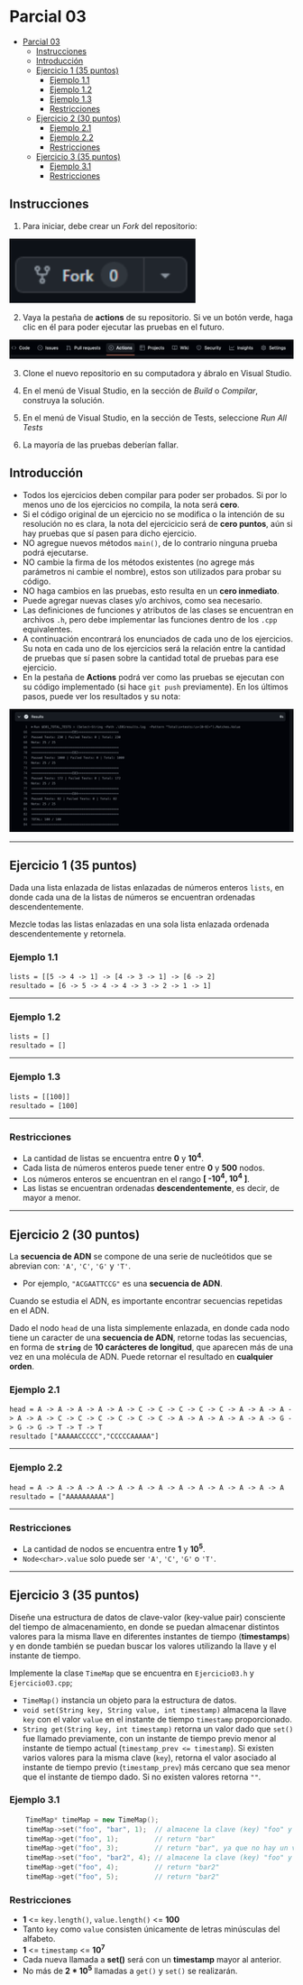# Parcial 03

- [Parcial 03](#parcial-03)
  - [Instrucciones](#instrucciones)
  - [Introducción](#introducción)
  - [Ejercicio 1 (35 puntos)](#ejercicio-1-35-puntos)
    - [Ejemplo 1.1](#ejemplo-11)
    - [Ejemplo 1.2](#ejemplo-12)
    - [Ejemplo 1.3](#ejemplo-13)
    - [Restricciones](#restricciones)
  - [Ejercicio 2 (30 puntos)](#ejercicio-2-30-puntos)
    - [Ejemplo 2.1](#ejemplo-21)
    - [Ejemplo 2.2](#ejemplo-22)
    - [Restricciones](#restricciones-1)
  - [Ejercicio 3 (35 puntos)](#ejercicio-3-35-puntos)
    - [Ejemplo 3.1](#ejemplo-31)
    - [Restricciones](#restricciones-2)

## Instrucciones

1. Para iniciar, debe crear un *Fork* del repositorio:

![fork button](images/fork.png)

2. Vaya la pestaña de **actions** de su repositorio. Si ve un botón verde, haga clic en él para poder ejecutar las pruebas en el futuro.

![actions tab](images/actions.png)

3. Clone el nuevo repositorio en su computadora y ábralo en Visual Studio.

4. En el menú de Visual Studio, en la sección de *Build* o *Compilar*, construya la solución.

5. En el menú de Visual Studio, en la sección de Tests, seleccione *Run All Tests*

6. La mayoría de las pruebas deberían fallar.

## Introducción

- Todos los ejercicios deben compilar para poder ser probados. Si por lo menos uno de los ejercicios no compila, la nota será **cero**.
- Si el código original de un ejercicio no se modifica o la intención de su resolución no es clara, la nota del ejercicicio será de **cero puntos**, aún si hay pruebas que sí pasen para dicho ejercicio.
- NO agregue nuevos métodos `main()`, de lo contrario ninguna prueba podrá ejecutarse.
- NO cambie la firma de los métodos existentes (no agrege más parámetros ni cambie el nombre), estos son utilizados para probar su código.
- NO haga cambios en las pruebas, esto resulta en un **cero inmediato**.
- Puede agregar nuevas clases y/o archivos, como sea necesario.
- Las definiciones de funciones y atributos de las clases se encuentran en archivos `.h`, pero debe implementar las funciones dentro de los `.cpp` equivalentes.
- A continuación encontrará los enunciados de cada uno de los ejercicios. Su nota en cada uno de los ejercicios será la relación entre la cantidad de pruebas que sí pasen sobre la cantidad total de pruebas para ese ejercicio.
- En la pestaña de **Actions** podrá ver como las pruebas se ejecutan con su código implementado (si hace `git push` previamente). En los últimos pasos, puede ver los resultados y su nota:

![results step](images/results.png)
___

## Ejercicio 1 (35 puntos)

Dada una lista enlazada de listas enlazadas de números enteros `lists`, en donde cada una de la listas de números se encuentran ordenadas descendentemente.

Mezcle todas las listas enlazadas en una sola lista enlazada ordenada descendentemente y retornela.

### Ejemplo 1.1

    lists = [[5 -> 4 -> 1] -> [4 -> 3 -> 1] -> [6 -> 2]
    resultado = [6 -> 5 -> 4 -> 4 -> 3 -> 2 -> 1 -> 1]
___

### Ejemplo 1.2

    lists = []
    resultado = []
___

### Ejemplo 1.3

    lists = [[100]]
    resultado = [100]
___

### Restricciones

- La cantidad de listas se encuentra entre **0** y **10<sup>4</sup>**.
- Cada lista de números enteros puede tener entre **0** y **500** nodos.
- Los números enteros se encuentran en el rango **[ -10<sup>4</sup>, 10<sup>4</sup> ]**.
- Las listas se encuentran ordenadas **descendentemente**, es decir, de mayor a menor.

___

## Ejercicio 2 (30 puntos)

La **secuencia de ADN** se compone de una serie de nucleótidos que se abrevian con: `'A'`, `'C'`, `'G'` y `'T'`.

- Por ejemplo, `"ACGAATTCCG"` es una **secuencia de ADN**.

Cuando se estudia el ADN, es importante encontrar secuencias repetidas en el ADN.

Dado el nodo `head` de una lista simplemente enlazada, en donde cada nodo tiene un caracter de una **secuencia de ADN**, retorne todas las secuencias, en forma de **`string`** de **10 carácteres de longitud**, que aparecen más de una vez en una molécula de ADN. Puede retornar el resultado en **cualquier orden**.

### Ejemplo 2.1

    head = A -> A -> A -> A -> A -> C -> C -> C -> C -> C -> A -> A -> A -> A -> A -> C -> C -> C -> C -> C -> C -> A -> A -> A -> A -> A -> G -> G -> G -> T -> T -> T
    resultado ["AAAAACCCCC","CCCCCAAAAA"]

___

### Ejemplo 2.2

    head = A -> A -> A -> A -> A -> A -> A -> A -> A -> A -> A -> A -> A
    resultado = ["AAAAAAAAAA"]

___

### Restricciones

- La cantidad de nodos se encuentra entre **1** y **10<sup>5</sup>**.
- `Node<char>.value` solo puede ser `'A'`, `'C'`, `'G'` o `'T'`.

___

## Ejercicio 3 (35 puntos)

Diseñe una estructura de datos de clave-valor (key-value pair) consciente del tiempo de almacenamiento, en donde se puedan almacenar distintos valores para la misma llave en diferentes instantes de tiempo (**timestamps**) y en donde también se puedan buscar los valores utilizando la llave y el instante de tiempo.

Implemente la clase `TimeMap` que se encuentra en `Ejercicio03.h` y `Ejercicio03.cpp`;

- `TimeMap()` instancia un objeto para la estructura de datos.
- `void set(String key, String value, int timestamp)` almacena la llave `key` con el valor `value` en el instante de tiempo `timestamp` proporcionado.
- `String get(String key, int timestamp)` retorna un valor dado que `set()` fue llamado previamente, con un instante de tiempo previo menor al instante de tiempo actual (`timestamp_prev <= timestamp`). Si existen varios valores para la misma clave (`key`), retorna el valor asociado al instante de tiempo previo (`timestamp_prev`) más cercano que sea menor que el instante de tiempo dado. Si no existen valores retorna `""`.

### Ejemplo 3.1

```c++
    TimeMap* timeMap = new TimeMap();
    timeMap->set("foo", "bar", 1);  // almacene la clave (key) "foo" y el valor (value) "bar" con el instante de tiempo (timestamp = 1).
    timeMap->get("foo", 1);         // return "bar"
    timeMap->get("foo", 3);         // return "bar", ya que no hay un valor exacto para "foo" con instante de tiempo 3 ni con instante de tiempo 2, el valor menor y el más cercano es el valor "bar" que fue almacenada en el instante de tiempo 1 (timestamp = 1).
    timeMap->set("foo", "bar2", 4); // almacene la clave (key) "foo" y el valor (value) "bar2" con el instante de tiempo (timestamp = 4).
    timeMap->get("foo", 4);         // return "bar2"
    timeMap->get("foo", 5);         // return "bar2"
```

### Restricciones

- **1** <= `key.length()`, `value.length()` <= **100**
- Tanto `key` como `value` consisten únicamente de letras minúsculas del alfabeto.
- **1** <= `timestamp` <= **10<sup>7</sup>**
- Cada nueva llamada a **set()** será con un **timestamp** mayor al anterior.
- No más de **2 * 10<sup>5</sup>** llamadas a `get()` y `set()` se realizarán.

